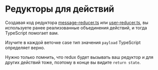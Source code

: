 # Редукторы для действий

Создавая код редуктора [message-reducer.ts](https://codesandbox.io/s/step-3-demo-5-6-t5215?file=/src/store/message-reducer.ts) или [user-reducer.ts](https://codesandbox.io/s/step-3-demo-5-6-t5215?file=/src/store/user-reducer.ts), вы используете ранее реализованные объединения действий, и тогда TypeScript помогает вам.

Изучите в каждой веточке case тип значения `payload` TypeScript определяет верно.

Нужно только помнить, что redux будет вызывать ваш редуктор и для других действий тоже, поэтому в конце вы видите `return state`.
